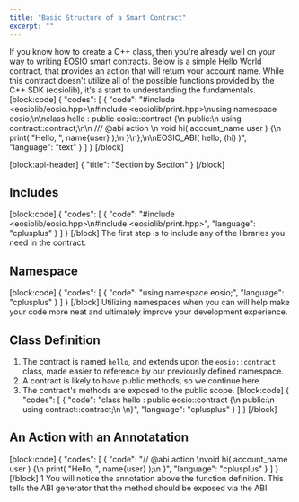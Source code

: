 ```yaml
---
title: "Basic Structure of a Smart Contract"
excerpt: ""
---
```

If you know how to create a C++ class, then you're already well on your way to writing EOSIO smart contracts. Below is a simple Hello World contract, that provides an action that will return your account name. While this contract doesn't utilize all of the possible functions provided by the C++ SDK (eosiolib), it's a start to understanding the fundamentals. 
[block:code]
{
  "codes": [
    {
      "code": "#include <eosiolib/eosio.hpp>\n#include <eosiolib/print.hpp>\nusing namespace eosio;\n\nclass hello : public eosio::contract {\n  public:\n      using contract::contract;\n\n      /// @abi action \n      void hi( account_name user ) {\n         print( \"Hello, \", name{user} );\n      }\n};\n\nEOSIO_ABI( hello, (hi) )",
      "language": "text"
    }
  ]
}
[/block]

[block:api-header]
{
  "title": "Section by Section"
}
[/block]
## Includes 
[block:code]
{
  "codes": [
    {
      "code": "#include <eosiolib/eosio.hpp>\n#include <eosiolib/print.hpp>",
      "language": "cplusplus"
    }
  ]
}
[/block]
The first step is to include any of the libraries you need in the contract. 

## Namespace
[block:code]
{
  "codes": [
    {
      "code": "using namespace eosio;",
      "language": "cplusplus"
    }
  ]
}
[/block]
Utilizing namespaces when you can will help make your code more neat and ultimately improve your development experience. 

## Class Definition
1. The contract is named `hello`, and extends upon the `eosio::contract` class, made easier to reference by our previously defined namespace. 
2. A contract is likely to have public methods, so we continue here. 
3. The contract's methods are exposed to the public scope. 
[block:code]
{
  "codes": [
    {
      "code": "class hello : public eosio::contract {\n  public:\n      using contract::contract;\n  \n}",
      "language": "cplusplus"
    }
  ]
}
[/block]

## An Action with an Annotatation
[block:code]
{
  "codes": [
    {
      "code": "// @abi action \nvoid hi( account_name user ) {\n       print( \"Hello, \", name{user} );\n    }",
      "language": "cplusplus"
    }
  ]
}
[/block]
1 You will notice the annotation above the function definition. This tells the ABI generator that the method should be exposed via the ABI.